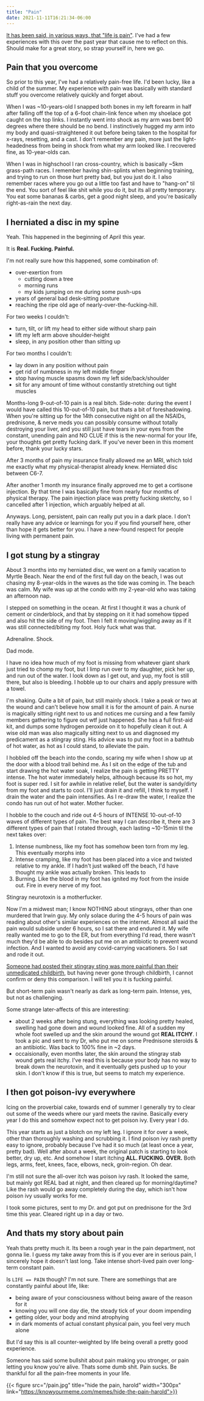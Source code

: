 ```yaml
---
title: "Pain"
date: 2021-11-11T16:21:34-06:00
---
```


[It has been said, in various ways, that "life is pain"](https://www.azquotes.com/quotes/topics/life-is-pain.html).  I've had a few experiences with this over the past year that cause me to reflect on this.  Should make for a great story, so strap yourself in, here we go.

## Pain that you overcome

So prior to this year, I've had a relatively pain-free life.  I'd been lucky, like a child of the summer.  My experience with pain was basically with standard stuff you overcome relatively quickly and forget about.

When I was ~10-years-old I snapped both bones in my left forearm in half after falling off the top of a 6-foot chain-link fence when my shoelace got caught on the top links.  I instantly went into shock as my arm was bent 90 degrees where there should be no bend.  I instinctively hugged my arm into my body and quasi-straightened it out before being taken to the hospital for x-rays, resetting, and a cast.  I don't remember any pain, more just the light-headedness from being in shock from what my arm looked like.  I recovered fine, as 10-year-olds can.

When I was in highschool I ran cross-country, which is basically ~5km grass-path races.  I remember having shin-splints when beginning training, and trying to run on those hurt pretty bad, but you just do it.  I also remember races where you go out a little too fast and have to "hang-on" til the end.  You sort of feel like shit while you do it, but its all pretty temporary.  You eat some bananas & carbs, get a good night sleep, and you're basically right-as-rain the next day.

## I herniated a disc in my spine

Yeah.  This happened in the beginning of April this year.

It is **Real. Fucking. Painful.**  

I'm not really sure how this happened, some combination of:
* over-exertion from 
  * cutting down a tree
  * morning runs
  * my kids jumping on me during some push-ups
* years of general bad desk-sitting posture
* reaching the ripe old age of nearly-over-the-fucking-hill.

For two weeks I couldn't:
* turn, tilt, or lift my head to either side without sharp pain
* lift my left arm above shoulder-height
* sleep, in any position other than sitting up

For two months I couldn't:
* lay down in any position without pain
* get rid of numbness in my left middle finger
* stop having muscle spasms down my left side/back/shoulder
* sit for any amount of time without constantly stretching out tight muscles

Months-long 9-out-of-10 pain is a real bitch.  Side-note: during the event I would have called this 10-out-of-10 pain, but thats a bit of foreshadowing.  When you're sitting up for the 14th consecutive night on all the NSAIDs, prednisone, & nerve meds you can possibly consume without totally destroying your liver, and you still just have tears in your eyes from the constant, unending pain and NO CLUE if this is the new-normal for your life, your thoughts get pretty fucking dark.  If you've never been in this moment before, thank your lucky stars.

After 3 months of pain my insurance finally allowed me an MRI, which told me exactly what my physical-therapist already knew.  Herniated disc between C6-7.

After another 1 month my insurance finally approved me to get a cortisone injection.  By that time I was basically fine from nearly four months of physical therapy.  The pain injection place was pretty fucking sketchy, so I cancelled after 1 injection, which arguably helped at all.

Anyways.  Long, persistent, pain can really put you in a dark place.  I don't really have any advice or learnings for you  if you find yourself here, other than hope it gets better for you.  I have a new-found respect for people living with permanent pain.

## I got stung by a stingray

About 3 months into my herniated disc, we went on a family vacation to Myrtle Beach.  Near the end of the first full day on the beach, I was out chasing my 8-year-olds in the waves as the tide was coming in.  The beach was calm.  My wife was up at the condo with my 2-year-old who was taking an afternoon nap.

I stepped on something in the ocean.  At first I thought it was a chunk of cement or cinderblock, and that by stepping on it it had somehow tipped and also hit the side of my foot.  Then I felt it moving/wiggling away as if it was still connected/biting my foot.  Holy fuck what was that.

Adrenaline.  Shock.  

Dad mode.

I have no idea how much of my foot is missing from whatever giant shark just tried to chomp my foot, but I limp run over to my daughter, pick her up, and run out of the water.  I look down as I get out, and yup, my foot is still there, but also is bleeding.  I hobble up to our chairs and apply pressure with a towel.

I'm shaking.  Quite a bit of pain, but still mainly shock.  I take a peak or two at the wound and can't believe how small it is for the amount of pain.  A nurse is magically sitting right next to us and notices me cursing and a few family members gathering to figure out wtf just happened.  She has a full first-aid kit, and dumps some hydrogen peroxide on it to hopefully clean it out.  A wise old man was also magically sitting next to us and diagnosed my predicament as a stingray sting.  His advice was to put my foot in a bathtub of hot water, as hot as I could stand, to alleviate the pain.

I hobbled off the beach into the condo, scaring my wife when I show up at the door with a blood trail behind me.  As I sit on the edge of the tub and start drawing the hot water soak, I realize the pain is getting PRETTY intense.  The hot water immediately helps, although because its so hot, my foot is super red.  I sit for awhile in relative relief, but the water is sandy/dirty from my foot and starts to cool.  I'll just drain it and refill, I think to myself.  I drain the water and the pain intensifies.  As I re-draw the water, I realize the condo has run out of hot water.  Mother fucker.

I hobble to the couch and ride out 4-5 hours of INTENSE 10-out-of-10 waves of different types of pain.  The best way I can describe it, there are 3 different types of pain that I rotated through, each lasting ~10-15min til the next takes over:
1.  Intense numbness, like my foot has somehow been torn from my leg.  This eventually morphs into
2.  Intense cramping, like my foot has been placed into a vice and twisted relative to my ankle. If I hadn't just walked off the beach, I'd have thought my ankle was actually broken.  This leads to
3.  Burning.  Like the blood in my foot has ignited my foot from the inside out.  Fire in every nerve of my foot.

Stingray neurotoxin is a motherfucker.

Now I'm a midwest man; I know NOTHING about stingrays, other than one murdered that Irwin guy.  My only solace during the 4-5 hours of pain was reading about other's similar experiences on the internet.  Almost all said the pain would subside under 6 hours, so I sat there and endured it.  My wife really wanted me to go to the ER, but from everything I'd read, there wasn't much they'd be able to do besides put me on an antibiotic to prevent wound infection.  And I wanted to avoid any covid-carrying vacationers.  So I sat and rode it out.

[Someone had posted their stingray sting was more painful than their unmedicated childbirth](https://comments.emedicinehealth.com/stingray_injury/viewer-comments_em-894.htm), but having never gone through childbirth, I cannot confirm or deny this comparison.  I will tell you it is fucking painful.

But short-term pain wasn't nearly as dark as long-term pain.  Intense, yes, but not as challenging.

Some strange later-affects of this are interesting:
* about 2 weeks after being stung, everything was looking pretty healed, swelling had gone down and wound looked fine.  All of a sudden my whole foot swelled up and the skin around the wound got **REAL ITCHY**.  I took a pic and sent to my Dr, who put me on some Prednisone steroids & an antibiotic.  Was back to 100% fine in ~2 days.
* occaisionally, even months later, the skin around the stingray stab wound gets real itchy.  I've read this is because your body has no way to break down the neurotoxin, and it eventually gets pushed up to your skin.  I don't know if this is true, but seems to match my experience.

## I then got poison-ivy everywhere

Icing on the proverbial cake, towards end of summer I generally try to clear out some of the weeds where our yard meets the ravine.  Basically every year I do this and somehow expect not to get poison ivy.  Every year I do.

This year starts as just a blotch on my left leg.  I ignore it for over a week, other than thoroughly washing and scrubbing it.  I find poison ivy rash pretty easy to ignore, probably because I've had it so much (at least once a year, pretty bad).  Well after about a week, the original patch is starting to look better, dry up, etc.  And somehow I start itching **ALL. FUCKING. OVER.**  Both legs, arms, feet, knees, face, elbows, neck, groin-region.  Oh dear.

I'm still not sure the all-over itch was poison ivy rash.  It looked the same, but mainly got REAL bad at night, and then cleared up for morning/daytime?  Like the rash would go away completely during the day, which isn't how poison ivy usually works for me. 

I took some pictures, sent to my Dr. and got put on prednisone for the 3rd time this year.  Cleared right up in a day or two.

## And thats my story about pain

Yeah thats pretty much it.  Its been a rough year in the pain department, not gonna lie.  I guess my take away from this is if you ever are in serious pain, I sincerely hope it doesn't last long.  Take intense short-lived pain over long-term constant pain.

Is `LIFE == PAIN` though?  I'm not sure.  There are somethings that are constantly painful about life, like:
* being aware of your consciousness without being aware of the reason for it
* knowing you will one day die, the steady tick of your doom impending
* getting older, your body and mind atrophying
* in dark moments of actual constant physical pain, you feel very much alone

But I'd say this is all counter-weighted by life being overall a pretty good experience.

Someone has said some bullshit about pain making you stronger, or pain letting you know you're alive.  Thats some dumb shit.  Pain sucks.  Be thankful for all the pain-free moments in your life.

{{< figure src="/pain.jpg" title="hide the pain, harold" width="300px" link="https://knowyourmeme.com/memes/hide-the-pain-harold">}}